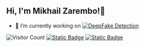 <h2> Hi, I'm Mikhail Zarembo!👋 </h2>





- 🔭 I’m currently working on 
[![DeepFake Detection](https://svg.bookmark.style/api?url=https://github.com/pshakhmin/deepfakes&mode=light&style=horizontal)](https://github.com/pshakhmin/deepfakes)




![Visitor Count](https://profile-counter.glitch.me/{Mikzarjr}/count.svg)
[![Static Badge](https://img.shields.io/badge/Telegram-blue?style=flat&logo=telegram&logoColor=blue&logoSize=auto&labelColor=black)](https://t.me/michellangelloo)
[![Static Badge](https://img.shields.io/badge/Gmail-red?style=flat&logo=gmail&logoColor=red&logoSize=auto&labelColor=black)](mailto:mikzar.jr@gmail.com?subject=From%20GitHub)
